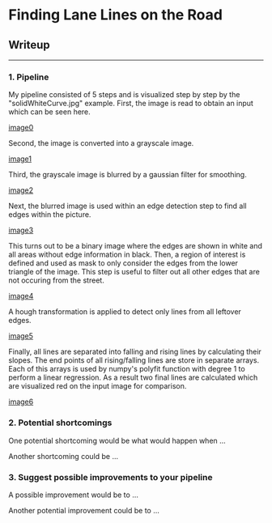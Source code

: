 # **Finding Lane Lines on the Road** 

## Writeup

[//]: # (Image References)

[image0]: ./test_images/solidWhiteCurve.jpg "Input image"
[image1]: ./test_images_output/gray_solidWhiteCurve.jpg "Grayscale"
[image2]: ./test_images_output/blur_solidWhiteCurve.jpg "Blurred grayscale"
[image3]: ./test_images_output/edge_solidWhiteCurve.jpg "Edge detection"
[image4]: ./test_images_output/roi_solidWhiteCurve.jpg "Masked edge detection"
[image5]: ./test_images_output/hough_solidWhiteCurve.jpg "Hough Lines"
[image6]: ./test_images_output/solidWhiteCurve.jpg "Result"

---

### 1. Pipeline

My pipeline consisted of 5 steps and is visualized step by step by the "solidWhiteCurve.jpg" example.
First, the image is read to obtain an input which can be seen here.

[image0]

Second, the image is converted into a grayscale image.

[image1]

Third, the grayscale image is blurred by a gaussian filter for smoothing.

[image2]

Next, the blurred image is used within an edge detection step to find all edges within the picture.

[image3]

This turns out to be a binary image where the edges are shown in white and all areas without edge information in black.
Then, a region of interest is defined and used as mask to only consider the edges from the lower triangle of the image. This step is useful to filter out all other edges that are not occuring from the street.

[image4]

A hough transformation is applied to detect only lines from all leftover edges.

[image5]

Finally, all lines are separated into falling and rising lines by calculating their slopes. The end points of all rising/falling lines are store in separate arrays. Each of this arrays is used by numpy's polyfit function with degree 1 to perform a linear regression. As a result two final lines are calculated which are visualized red on the input image for comparison.

[image6]

### 2. Potential shortcomings


One potential shortcoming would be what would happen when ... 

Another shortcoming could be ...


### 3. Suggest possible improvements to your pipeline

A possible improvement would be to ...

Another potential improvement could be to ...
